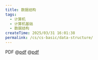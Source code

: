 ```yaml
---
title: 数据结构
tags:
  - 计算机
  - 计算机基础
  - 数据结构
createTime: 2025/03/31 16:01:38
permalink: /cs/cs-basic/data-structure/
---
```


PDF
@[pdf](/pdf/【官方教材】数据结构导论（全国）.pdf)
@[pdf](/pdf/【尚德教材】数据结构导论.pdf)